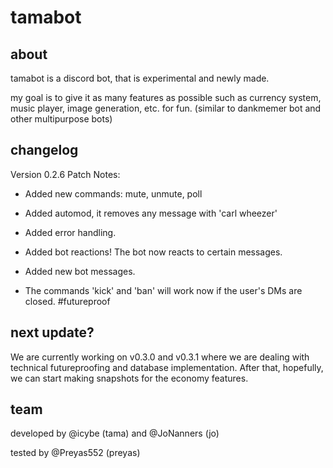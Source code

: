 # tamabot

<h2> about </h2>
tamabot is a discord bot, that is experimental and newly made.

my goal is to give it as many features as possible such as currency system, music player, image generation, etc. for fun.
(similar to dankmemer bot and other multipurpose bots)

<h2> changelog </h2>
Version 0.2.6 Patch Notes:

- Added new commands: mute, unmute, poll

- Added automod, it removes any message with 'carl wheezer'

- Added error handling.

- Added bot reactions! The bot now reacts to certain messages.

- Added new bot messages.

- The commands 'kick' and 'ban' will work now if the user's DMs are closed. #futureproof


<h2> next update? </h2>
We are currently working on v0.3.0 and v0.3.1 where we are dealing with technical futureproofing and database implementation. After that, hopefully, we can start making snapshots for the economy features.


<h2> team </h2>
developed by @icybe (tama) and @JoNanners (jo)

tested by @Preyas552 (preyas)
